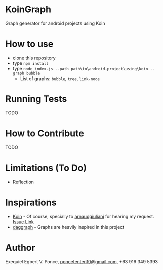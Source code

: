 # KoinGraph
Graph generator for android projects using Koin

# How to use
- clone this repository
- type `npm install`
- type `node index.js --path path\to\android-project\using\koin --graph bubble` 
  - List of graphs: `bubble`, `tree`, `link-node`
  
# Running Tests
TODO

# How to Contribute
TODO

# Limitations (To Do)
- Reflection

# Inspirations
- [Koin](https://github.com/InsertKoinIO/koin) - Of course, specially to [arnaudgiuliani](https://github.com/arnaudgiuliani) for hearing my request. [Issue Link](https://github.com/InsertKoinIO/koin/issues/479)
- [daggraph](https://github.com/dvdciri/daggraph) - Graphs are heavily inspired in this project

# Author
Exequiel Egbert V. Ponce, poncetenten10@gmail.com, +63 916 349 5393
